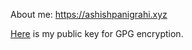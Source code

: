 About me: https://ashishpanigrahi.xyz

[Here](https://ashishpanigrahi.xyz/assets/public_key.asc) is my public key for GPG
encryption.
